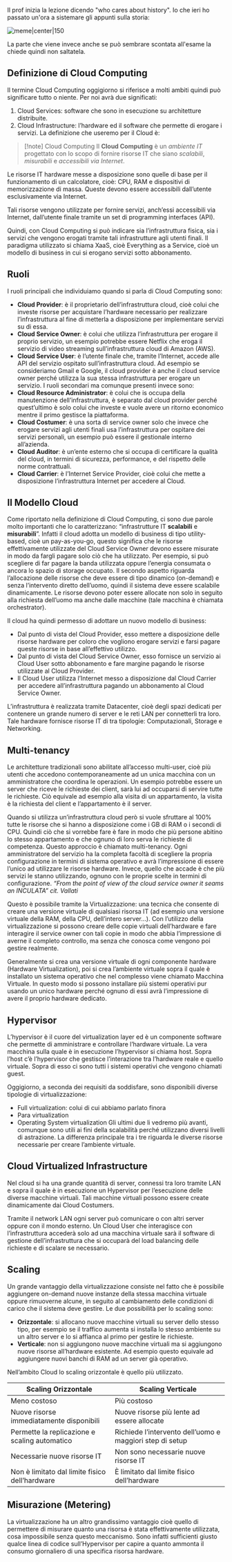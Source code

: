 Il prof inizia la lezione dicendo "who cares about history".
Io che ieri ho passato un'ora a sistemare gli appunti sulla storia:

![meme|center|150](https://i.kym-cdn.com/photos/images/newsfeed/002/621/521/c0f.gif)

La parte che viene invece anche se può sembrare scontata all'esame la chiede quindi non saltatela. 
## Definizione di Cloud Computing

Il termine Cloud Computing oggigiorno si riferisce a molti ambiti quindi può significare tutto o niente. Per noi avrà due significati:
1. Cloud Services: software che sono in esecuzione su architetture distribuite.
2. Cloud Infrastructure: l’hardware ed il software che permette di erogare i servizi. 
La definizione che useremo per il Cloud è:

> [!note] Cloud Computing
> Il **Cloud Computing** è un *ambiente IT* progettato con lo scopo di fornire risorse IT che siano *scalabili*, *misurabili* e *accessibili via Internet*.

Le risorse IT hardware messe a disposizione sono quelle di base per il funzionamento di un calcolatore, cioè: CPU, RAM e dispositivi di memorizzazione di massa. 
Queste devono essere accessibili dall’utente esclusivamente via Internet. 

Tali risorse vengono utilizzate per fornire servizi, anch’essi accessibili via Internet, dall’utente finale tramite un set di programming interfaces (API). 

Quindi, con Cloud Computing si può indicare sia l’infrastruttura fisica, sia i servizi che vengono erogati tramite tali infrastrutture agli utenti finali. 
Il paradigma utilizzato si chiama XaaS, cioè Everything as a Service, cioè un modello di business in cui si erogano servizi sotto abbonamento.

<div style="page-break-after: always;"></div>

## Ruoli 

I ruoli principali che individuiamo quando si parla di Cloud Computing sono:
- **Cloud Provider**: è il proprietario dell’infrastruttura cloud, cioè colui che investe risorse per acquistare l’hardware necessario per realizzare l’infrastruttura al fine di metterla a disposizione per implementare servizi su di essa. 
- **Cloud Service Owner**: è colui che utilizza l’infrastruttura per erogare il proprio servizio, un esempio potrebbe essere Netflix che eroga il servizio di video streaming sull’infrastruttura cloud di Amazon (AWS).
- **Cloud Service User**: è l’utente finale che, tramite l’Internet, accede alle API del servizio ospitato sull’infrastruttura cloud. 
Ad esempio se consideriamo Gmail e Google, il cloud provider è anche il cloud service owner perché utilizza la sua stessa infrastruttura per erogare un servizio. 
I ruoli secondari ma comunque presenti invece sono:
- **Cloud Resource Administrator**: è colui che is occupa della manutenzione dell’infrastruttura, è separato dal cloud provider perché quest’ultimo è solo colui che investe e vuole avere un ritorno economico mentre il primo gestisce la piattaforma.
- **Cloud Costumer**: è una sorta di service owner solo che invece che erogare servizi agli utenti finali usa l’infrastruttura per ospitare dei servizi personali, un esempio può essere il gestionale interno all’azienda. 
- **Cloud Auditor**: è un’ente esterno che si occupa di certificare la qualità del cloud, in termini di sicurezza, performance, e del rispetto delle norme contrattuali.
- **Cloud Carrier**: è l’Internet Service Provider, cioè colui che mette a disposizione l’infrastruttura Internet per accedere al Cloud. 

## Il Modello Cloud

Come riportato nella definizione di Cloud Computing, ci sono due parole molto importanti che lo caratterizzano: “infrastrutture IT **scalabili** e **misurabili**”. 
Infatti il cloud adotta un modello di business di tipo utility-based, cioè un pay-as-you-go, questo significa che le risorse effettivamente utilizzate del Cloud Service Owner devono essere misurate in modo da fargli pagare solo ciò che ha utilizzato. 
Per esempio, si può scegliere di far pagare la banda utilizzata oppure l’energia consumata o ancora lo spazio di storage occupato. 
Il secondo aspetto riguarda l’allocazione delle risorse che deve essere di tipo dinamico (on-demand) e senza l’intervento diretto dell’uomo, quindi il sistema deve essere scalabile dinamicamente.
Le risorse devono poter essere allocate non solo in seguito alla richiesta dell’uomo ma anche dalle macchine (tale macchina è chiamata orchestrator).

Il cloud ha quindi permesso di adottare un nuovo modello di business: 
- Dal punto di vista del Cloud Provider, esso mettere a disposizione delle risorse hardware per coloro che vogliono erogare servizi e farsi pagare queste risorse in base all’effettivo utilizzo.
- Dal punto di vista del Cloud Service Owner, esso fornisce un servizio ai Cloud User sotto abbonamento e fare margine pagando le risorse utilizzate al Cloud Provider. 
- Il Cloud User utilizza l’Internet messo a disposizione dal Cloud Carrier per accedere all’infrastruttura pagando un abbonamento al Cloud Service Owner. 

L’infrastruttura è realizzata tramite Datacenter, cioè degli spazi dedicati per contenere un grande numero di server e le reti LAN per connetterli tra loro. Tale hardware fornisce risorse IT di tra tipologie: Computazionali, Storage e Networking.

## Multi-tenancy

Le architetture tradizionali sono abilitate all’accesso multi-user, cioè più utenti che accedono contemporaneamente ad un unica macchina con un amministratore che coordina le operazioni. 
Un esempio potrebbe essere un server che riceve le richieste dei client, sarà lui ad occuparsi di servire tutte le richieste. Ciò equivale ad esempio alla visita di un appartamento, la visita è la richiesta del client e l’appartamento è il server. 

Quando si utilizza un’infrastruttura cloud però si vuole sfruttare al 100% tutte le risorse che si hanno a disposizione come i GB di RAM o i secondi di CPU. 
Quindi ciò che si vorrebbe fare è fare in modo che più persone abitino lo stesso appartamento e che ognuno di loro serva le richieste di competenza. 
Questo approccio è chiamato multi-tenancy.
Ogni amministratore del servizio ha la completa facoltà di scegliere la propria configurazione in termini di sistema operativo e avrà l’impressione di essere l’unico ad utilizzare le risorse hardware. Invece, quello che accade è che più servizi le stanno utilizzando, ognuno con le proprie scelte in termini di configurazione. 
*“From the point of view of the cloud service owner it seams an INCULATA” cit. Vallati*

Questo è possibile tramite la Virtualizzazione: una tecnica che consente di creare una versione virtuale di qualsiasi risorsa IT (ad esempio una versione virtuale della RAM, della CPU, dell’intero server…).
Con l’utilizzo della virtualizzazione si possono creare delle copie virtuali dell’hardware e fare interagire il service owner con tali copie in modo che abbia l’impressione di averne il completo controllo, ma senza che conosca come vengono poi gestire realmente. 

Generalmente si crea una versione virtuale di ogni componente hardware (Hardware Virtualization), poi si crea l’ambiente virtuale sopra il quale è installato un sistema operativo che nel complesso viene chiamato Macchina Virtuale. 
In questo modo si possono installare più sistemi operativi pur usando un unico hardware perché ognuno di essi avrà l’impressione di avere il proprio hardware dedicato. 

<div style="page-break-after: always;"></div>


## Hypervisor

L’hypervisor è il cuore del virtualization layer ed è un componente software che permette di amministrare e controllare l’hardware virtuale. 
La vera macchina sulla quale è in esecuzione l’hypervisor si chiama host. Sopra l’host c’è l’hypervisor che gestisce l’interazione tra l’hardware reale e quello virtuale. Sopra di esso ci sono tutti i sistemi operativi che vengono chiamati guest. 

Oggigiorno, a seconda dei requisiti da soddisfare, sono disponibili diverse tipologie di virtualizzazione: 
- Full virtualization: colui di cui abbiamo parlato finora
- Para virtualization
- Operating System virtualization
Gli ultimi due li vedremo più avanti, comunque sono utili ai fini della scalabilità perché utilizzano diversi livelli di astrazione. 
La differenza principale tra i tre riguarda le diverse risorse necessarie per creare l’ambiente virtuale. 

## Cloud Virtualized Infrastructure

Nel cloud si ha una grande quantità di server, connessi tra loro tramite LAN e sopra il quale è in esecuzione un Hypervisor per l’esecuzione delle diverse macchine virtuali. 
Tali macchine virtuali possono essere create dinamicamente dai Cloud Costumers. 

Tramite il network LAN ogni server può comunicare o con altri server oppure con il mondo esterno. Un Cloud User che interagisce con l’infrastruttura accederà solo ad una macchina virtuale sarà il software di gestione dell’infrastruttura che si occuparà del load balancing delle richieste e di scalare se necessario. 

## Scaling 

 Un grande vantaggio della virtualizzazione consiste nel fatto che è possibile aggiungere on-demand nuove instanze della stessa macchina virtuale oppure rimuoverne alcune, in seguito al cambiamento delle condizioni di carico che il sistema deve gestire.
 Le due possibilità per lo scaling sono:
 - **Orizzontale**: si allocano nuove macchine virtuali su server dello stesso tipo, per esempio se il traffico aumenta si installa lo stesso ambiente su un altro server e lo si affianca al primo per gestire le richieste. 
 - **Verticale**: non si aggiungono nuove macchine virtuali ma si aggiungono nuove risorse all’hardware esistente. Ad esempio questo equivale ad aggiungere nuovi banchi di RAM ad un server già operativo.

Nell’ambito Cloud lo scaling orizzontale è quello più utilizzato.

| Scaling Orizzontale                            | Scaling Verticale                                        |
| ---------------------------------------------- | -------------------------------------------------------- |
| Meno costoso                                   | Più costoso                                              |
| Nuove risorse immediatamente disponibili       | Nuove risorse più lente ad essere allocate               |
| Permette la replicazione e scaling automatico  | Richiede l’intervento dell’uomo e maggiori step di setup |
| Necessarie nuove risorse IT                    | Non sono necessarie nuove risorse IT                     |
| Non è limitato dal limite fisico dell’hardware | È limitato dal limite fisico dell’hardware               |

## Misurazione (Metering)

La virtualizzazione ha un altro grandissimo vantaggio cioè quello di permettere di misurare quanto una risorsa è stata effettivamente utilizzata, cosa impossibile senza questo meccanismo.
Sono infatti sufficienti giusto qualce linea di codice sull’Hypervisor per capire a quanto ammonta il consumo giornaliero di una specifica risorsa hardware.